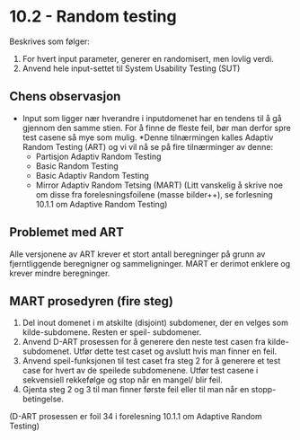 # 10.2 - Random testing
Beskrives som følger:

1. For hvert input parameter, generer en randomisert, men lovlig verdi.
2. Anvend hele input-settet til System Usability Testing (SUT)


## Chens observasjon
* Input som ligger nær hverandre i inputdomenet har en tendens til å gå gjennom den samme stien. For å finne de fleste feil, bør man derfor spre test casene så mye som mulig.
*Denne tilnærmingen kalles Adaptiv Random Testing (ART) og vi vil nå se på fire tilnærminger av denne:
	* Partisjon Adaptiv Random Testing
	* Basic Random Testing
	* Basic Adaptiv Random Testing
	* Mirror Adaptiv Random Tetsing (MART)
(Litt vanskelig å skrive noe om disse fra forelesningsfoilene (masse bilder++), se forlesning 10.1.1 om Adaptive Random Testing)

## Problemet med ART
Alle versjonene av ART krever et stort antall beregninger på grunn av fjerntliggende beregnigner og sammeligninger. MART er derimot enklere og krever mindre beregninger.

## MART prosedyren (fire steg)
1. Del inout domenet i m atskilte (disjoint) subdomener, der en velges som kilde-subdomene. Resten er speil- subdomener.
2. Anvend D-ART prosessen for å generere den neste test casen fra kilde-subdomenet. Utfør dette test caset og avslutt hvis man finner en feil.
3. Anvend speil-funksjonen til test caset fra steg 2 for å generere et test case for hvert av de speilede subdomenene. Utfør test casene i sekvensiell rekkefølge og stop når en mangel/ blir feil.
4. Gjenta steg 2 og 3 til man finner første feil eller til man når en stopp-betingelse.

(D-ART prosessen er foil 34 i forelesning 10.1.1 om Adaptive Random Testing)